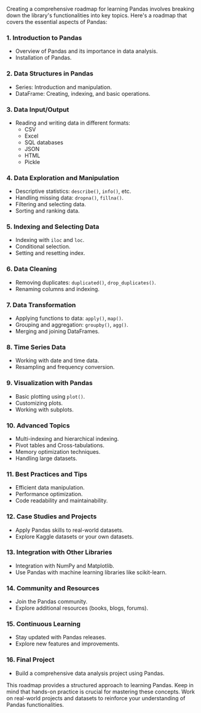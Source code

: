 Creating a comprehensive roadmap for learning Pandas involves breaking down the library's functionalities into key topics. Here's a roadmap that covers the essential aspects of Pandas:

### 1. **Introduction to Pandas**
   - Overview of Pandas and its importance in data analysis.
   - Installation of Pandas.

### 2. **Data Structures in Pandas**
   - Series: Introduction and manipulation.
   - DataFrame: Creating, indexing, and basic operations.

### 3. **Data Input/Output**
   - Reading and writing data in different formats:
     - CSV
     - Excel
     - SQL databases
     - JSON
     - HTML
     - Pickle

### 4. **Data Exploration and Manipulation**
   - Descriptive statistics: `describe()`, `info()`, etc.
   - Handling missing data: `dropna()`, `fillna()`.
   - Filtering and selecting data.
   - Sorting and ranking data.

### 5. **Indexing and Selecting Data**
   - Indexing with `iloc` and `loc`.
   - Conditional selection.
   - Setting and resetting index.

### 6. **Data Cleaning**
   - Removing duplicates: `duplicated()`, `drop_duplicates()`.
   - Renaming columns and indexing.

### 7. **Data Transformation**
   - Applying functions to data: `apply()`, `map()`.
   - Grouping and aggregation: `groupby()`, `agg()`.
   - Merging and joining DataFrames.

### 8. **Time Series Data**
   - Working with date and time data.
   - Resampling and frequency conversion.

### 9. **Visualization with Pandas**
   - Basic plotting using `plot()`.
   - Customizing plots.
   - Working with subplots.

### 10. **Advanced Topics**
   - Multi-indexing and hierarchical indexing.
   - Pivot tables and Cross-tabulations.
   - Memory optimization techniques.
   - Handling large datasets.

### 11. **Best Practices and Tips**
   - Efficient data manipulation.
   - Performance optimization.
   - Code readability and maintainability.

### 12. **Case Studies and Projects**
   - Apply Pandas skills to real-world datasets.
   - Explore Kaggle datasets or your own datasets.

### 13. **Integration with Other Libraries**
   - Integration with NumPy and Matplotlib.
   - Use Pandas with machine learning libraries like scikit-learn.

### 14. **Community and Resources**
   - Join the Pandas community.
   - Explore additional resources (books, blogs, forums).

### 15. **Continuous Learning**
   - Stay updated with Pandas releases.
   - Explore new features and improvements.

### 16. **Final Project**
   - Build a comprehensive data analysis project using Pandas.

This roadmap provides a structured approach to learning Pandas. Keep in mind that hands-on practice is crucial for mastering these concepts. Work on real-world projects and datasets to reinforce your understanding of Pandas functionalities.